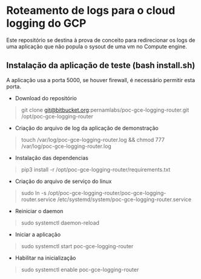 # Roteamento de logs para o cloud logging do GCP
Este repositório se destina à prova de conceito para redirecionar
os logs de uma aplicação que não popula o sysout de uma vm no Compute engine.


## Instalação da aplicação de teste (bash install.sh)
A aplicação usa a porta 5000, se houver firewall, é necessário permitir esta porta.

- Download do repositório
> git clone git@bitbucket.org:pernamlabs/poc-gce-logging-router.git /opt/poc-gce-logging-router

- Criação do arquivo de log da aplicação de demonstração
> touch /var/log/poc-gce-logging-router.log && chmod 777 /var/log/poc-gce-logging-router.log

- Instalação das dependencias
> pip3 install -r /opt/poc-gce-logging-router/requirements.txt

- Criação do arquivo de serviço do linux
> sudo ln -s /opt/poc-gce-logging-router/poc-gce-logging-router.service /etc/systemd/system/poc-gce-logging-router.service

- Reiniciar o daemon
> sudo systemctl daemon-reload

- Iniciar a aplicação
> sudo systemctl start poc-gce-logging-router

- Habilitar na inicialização
> sudo systemctl enable poc-gce-logging-router

